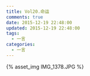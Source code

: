 ```yaml
---
title: Vol20.命运
comments: true
date: 2015-12-19 22:48:00
updated: 2015-12-19 22:48:00
tags:
  - 一言
categories:
  - 一言
---
```


{% asset_img IMG_1378.JPG %}
